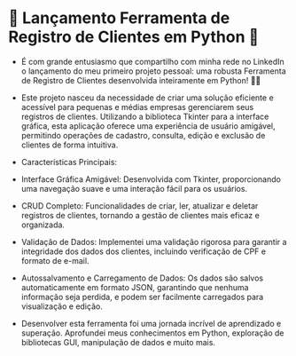 # 🚀 Lançamento Ferramenta de Registro de Clientes em Python 🚀

- É com grande entusiasmo que compartilho com minha rede no LinkedIn o lançamento do meu primeiro projeto pessoal: uma robusta Ferramenta de Registro de Clientes desenvolvida inteiramente em Python! 🐍💼

- Este projeto nasceu da necessidade de criar uma solução eficiente e acessível para pequenas e médias empresas gerenciarem seus registros de clientes. Utilizando a biblioteca Tkinter para a interface gráfica, esta aplicação oferece uma experiência de usuário amigável, permitindo operações de cadastro, consulta, edição e exclusão de clientes de forma intuitiva.


- Características Principais:

- Interface Gráfica Amigável: Desenvolvida com Tkinter, proporcionando uma navegação suave e uma interação fácil para os usuários.
- CRUD Completo: Funcionalidades de criar, ler, atualizar e deletar registros de clientes, tornando a gestão de clientes mais eficaz e organizada.
- Validação de Dados: Implementei uma validação rigorosa para garantir a integridade dos dados dos clientes, incluindo verificação de CPF e formato de e-mail.
- Autossalvamento e Carregamento de Dados: Os dados são salvos automaticamente em formato JSON, garantindo que nenhuma informação seja perdida, e podem ser facilmente carregados para visualização e edição.
- Desenvolver esta ferramenta foi uma jornada incrível de aprendizado e superação. Aprofundei meus conhecimentos em Python, exploração de bibliotecas GUI, manipulação de dados e muito mais.
